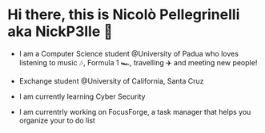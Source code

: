# Hi there, this is Nicolò Pellegrinelli aka NickP3lle 👋

- I am a Computer Science student @University of Padua who loves listening to music 🎶, Formula 1 🏎️, travelling ✈️ and meeting new people!

- Exchange student @University of California, Santa Cruz

- I am currently learning Cyber Security

- I am currentrly working on FocusForge, a task manager that helps you organize your to do list

<!--
**NickP3lle/NickP3lle** is a ✨ _special_ ✨ repository because its `README.md` (this file) appears on your GitHub profile.

Here are some ideas to get you started:

- 🔭 I’m currently working on ...
- 🌱 I’m currently learning ...
- 👯 I’m looking to collaborate on ...
- 🤔 I’m looking for help with ...
- 💬 Ask me about ...
- 📫 How to reach me: ...
- 😄 Pronouns: ...
- ⚡ Fun fact: ...
-->
